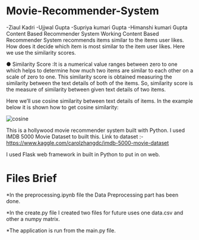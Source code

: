 # Movie-Recommender-System

-Ziaul Kadri
-Ujjwal Gupta
-Supriya kumari Gupta
-Himanshi kumari Gupta
Content Based Recommender System Working
Content Based Recommender System recommends items similar to the items user likes. How does it decide which item is most similar to the item user likes. Here we use the similarity scores.

● Similarity Score :It is a numerical value ranges between zero to one which helps to determine how much two items are similar to each other on a scale of zero to one. This similarity score is obtained measuring the similarity between the text details of both of the items. So, similarity score is the measure of similarity between given text details of two items.

Here we’ll use cosine similarity between text details of items. In the example below it is shown how to get cosine similarity:

![cosine](https://user-images.githubusercontent.com/57566639/103796867-c1eb1b00-506d-11eb-8fb4-20e061d8b27d.jpg)

This is a hollywood movie recommender system built with Python. I used IMDB 5000 Movie Dataset to built this.
Link to dataset :- https://www.kaggle.com/carolzhangdc/imdb-5000-movie-dataset

I used Flask web framework in built in Python to put in on web.

# Files Brief
*In the preprocessing.ipynb file the Data Preprocessing part has been done. 

*In the create.py file I created two files for future uses one data.csv and other a numpy matrix.

*The application is run from the main.py file.
